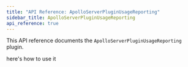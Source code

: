 ```yaml
---
title: "API Reference: ApolloServerPluginUsageReporting"
sidebar_title: ApolloServerPluginUsageReporting
api_reference: true
---
```


This API reference documents the `ApolloServerPluginUsageReporting` plugin.

here's how to use it
